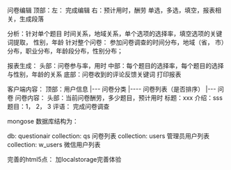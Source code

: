 问卷编辑
顶部：左： 完成编辑  右：预计用时，酬劳
单选，多选，填空，报表相关，生成段落

分析：针对单个题目
时间关系，地域关系，单个选项的选择率，填空选项的关键词提取， 性别，年龄
针对整个问卷：
参加问卷调查的时间分布，地域（省， 市）分布，职业分布，年龄段分布，性别分布；

报表生成：
头部：问卷参与率，用时
中部：每个题目的选择率，每个题目的选择与性别，年龄的关系
底部：问卷收到的评论反馈关键词
打印报表

客户端内容：
顶部：用户信息
|--- 问卷分类
	|---- 问卷列表（是否排序）
		  |--- 问卷
问卷内容：
头部：当前问卷酬劳，多少题目，预计用时
标题：xxx
介绍：sss
题目：1， 2， 3
评语：
完成问卷调查


mongose 数据库结构为：

db: questionair
collection: qs    问卷列表
collection: users 管理员用户列表
collection: w_users 微信用户列表


完善的html5点： 加localstorage完善体验

